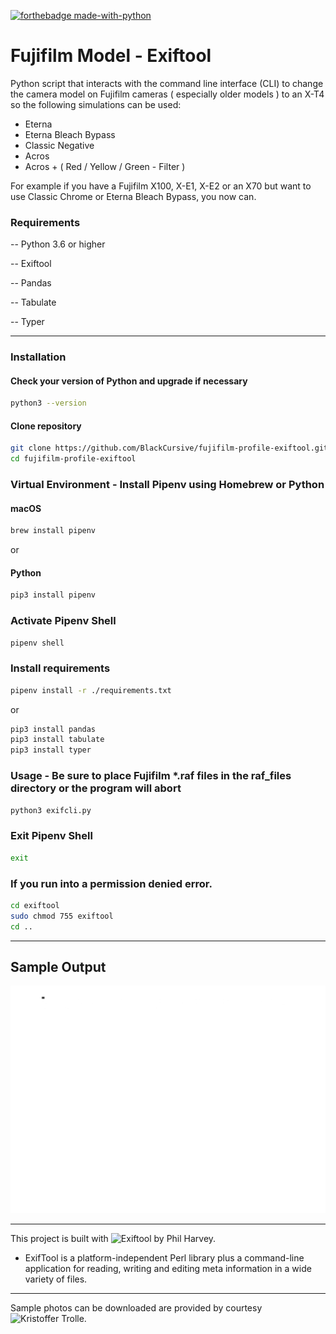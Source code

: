 
[![forthebadge made-with-python](http://ForTheBadge.com/images/badges/made-with-python.svg)](https://www.python.org/)
# Fujifilm Model - Exiftool

Python script that interacts with the command line interface (CLI) to change the camera model on Fujifilm cameras ( especially older models ) to an X-T4 so the following simulations can be used:
* Eterna
* Eterna Bleach Bypass
* Classic Negative
* Acros
* Acros + ( Red / Yellow / Green - Filter )

For example if you have a Fujifilm X100, X-E1, X-E2 or an X70 but want to use Classic Chrome or Eterna Bleach Bypass, you now can.

### Requirements
-- Python 3.6 or higher

-- Exiftool

-- Pandas

-- Tabulate

-- Typer

-------------
### Installation 
#### Check your version of Python and upgrade if necessary
```bash
python3 --version
```

#### Clone repository
```bash
git clone https://github.com/BlackCursive/fujifilm-profile-exiftool.git
cd fujifilm-profile-exiftool
```

### Virtual Environment - Install Pipenv using Homebrew or Python
#### macOS
```bash
brew install pipenv
```
or
#### Python
```bash
pip3 install pipenv
```

### Activate Pipenv Shell
```bash
pipenv shell
```

### Install requirements
```bash
pipenv install -r ./requirements.txt
```
or
```bash
pip3 install pandas
pip3 install tabulate
pip3 install typer
```

### Usage - Be sure to place Fujifilm *.raf files in the raf_files directory or the program will abort
```bash
python3 exifcli.py
```

### Exit Pipenv Shell
```bash
exit
```

### If you run into a permission denied error.
```bash
cd exiftool
sudo chmod 755 exiftool
cd ..
```
---------
## Sample Output
![ExifCli](https://github.com/BlackCursive/fujifilm-profile-exiftool/blob/main/exifcli.gif)


-----
This project is built with ![Exiftool](https://github.com/exiftool) by Phil Harvey.
- ExifTool is a platform-independent Perl library plus a command-line application for reading, writing and editing meta information in a wide variety of files.
-----
Sample photos can be downloaded are provided by courtesy ![Kristoffer Trolle](https://www.kristoffertrolle.com/2020/fujifilm-sample-raw-files).
